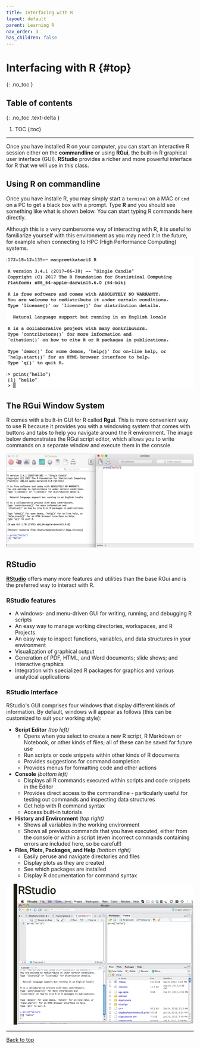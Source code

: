 ```yaml
---
title: Interfacing with R
layout: default
parent: Learning R
nav_order: 3
has_children: false
---
```


# Interfacing with R {#top}
{: .no_toc }

## Table of contents
{: .no_toc .text-delta }

1. TOC
{:toc}

---

Once you have installed R on your computer, you can start an interactive R session either on the **commandline** or using **RGui**, the built-in R graphical user interface (GUI). **RStudio** provides a richer and more powerful interface for R that we will use in this class.

## Using R on commandline

Once you have installe R, you may simply start a `terminal` on a MAC or `cmd` on a PC to get a black box with a prompt. Type **R** and you should see something like what is shown below. You can start typing R commands here directly.

Although this is a very cumbersome way of interacting with R, it is useful to familiarize yourself with this environment as you may need it in the future, for example when connecting to HPC (High Performance Computing) systems.

![](images/UsingR-Commandline.png)

## The RGui Window System

R comes with a built-in GUI for R called **Rgui**. This is more convenient way to use R because it provides you with a windowing system that comes with buttons and tabs to help you navigate around the R environment. The image below demonstrates the RGui script editor, which allows you to write commands on a separate window and execute them in the console.

![](images/UsingRGUI.png)

## RStudio

[**RStudio**](https://www.rstudio.org/) offers many more features and utilities than the base RGui and is the preferred way to interact with R.

### RStudio features

* A windows- and menu-driven GUI for writing, running, and debugging R scripts
* An easy way to manage working directories, workspaces, and R Projects
* An easy way to inspect functions, variables, and data structures in your environment
* Visualization of graphical output
* Generation of PDF, HTML, and Word documents; slide shows; and interactive graphics
* Integration with specialized R packages for graphics and various analytical applications

### RStudio Interface

RStudio's GUI comprises four windows that display different kinds of information. By default, windows will appear as follows (this can be customized to suit your working style):

- **Script Editor** _(top left)_
    - Opens when you select to create a new R script, R Markdown or Notebook, or other kinds of files; all of these can be saved for future use
    - Run scripts or code snippets within other kinds of R documents
    - Provides suggestions for command completion
    - Provides menus for formatting code and other actions
- **Console** _(bottom left)_
    - Displays all R commands executed within scripts and code snippets in the Editor
    - Provides direct access to the commandline - particularly useful for testing out commands and inspecting data structures
    - Get help with R command syntax
    - Access built-in tutorials
- **History and Environment** _(top right)_
    - Shows all variables in the working environment
    - Shows all previous commands that you have executed, either from the console or within a script (even incorrect commands containing errors are included here, so be careful!)
- **Files, Plots, Packages, and Help** _(bottom right)_
    - Easily peruse and navigate directories and files
    - Display plots as they are created
    - See which packages are installed
    - Display R documentation for command syntax

![](RStudio/Slide3.png)

---

[Back to top](#top)
